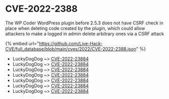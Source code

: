 # CVE-2022-2388

The WP Coder WordPress plugin before 2.5.3 does not have CSRF check in place when deleting code created by the plugin, which could allow attackers to make a logged in admin delete arbitrary ones via a CSRF attack

{% embed url="https://github.com/Live-Hack-CVE/full_database/blob/main/cves/2022/CVE-2022-2388.json" %}


* LuckyDogDog ~> [CVE-2022-23884](https://www.alice-snow.ru/2022/database/cve-2022-2388/cve-2022-23884-luckydogdog)
* LuckyDogDog ~> [CVE-2022-23884](https://www.alice-snow.ru/2022/database/cve-2022-2388/cve-2022-23884-luckydogdog)
* LuckyDogDog ~> [CVE-2022-23884](https://www.alice-snow.ru/2022/database/cve-2022-2388/cve-2022-23884-luckydogdog)
* LuckyDogDog ~> [CVE-2022-23884](https://www.alice-snow.ru/2022/database/cve-2022-2388/cve-2022-23884-luckydogdog)
* LuckyDogDog ~> [CVE-2022-23884](https://www.alice-snow.ru/2022/database/cve-2022-2388/cve-2022-23884-luckydogdog)
* LuckyDogDog ~> [CVE-2022-23884](https://www.alice-snow.ru/2022/database/cve-2022-2388/cve-2022-23884-luckydogdog)
* LuckyDogDog ~> [CVE-2022-23884](https://www.alice-snow.ru/2022/database/cve-2022-2388/cve-2022-23884-luckydogdog)